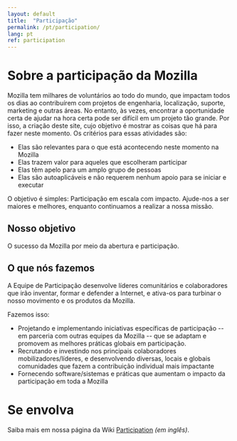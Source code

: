 ```yaml
---
layout: default
title:  "Participação"
permalink: /pt/participation/
lang: pt
ref: participation
---
```


# Sobre a participação da Mozilla

Mozilla tem milhares de voluntários ao todo do mundo, que impactam todos os dias ao contribuírem com projetos de engenharia, localização, suporte, marketing e outras áreas. No entanto, às vezes, encontrar a oportunidade certa de ajudar na hora certa pode ser difícil em um projeto tão grande. Por isso, a criação deste site, cujo objetivo é mostrar as coisas que há para fazer neste momento. Os critérios para essas atividades são:

* Elas são relevantes para o que está acontecendo neste momento na Mozilla
* Elas trazem valor para aqueles que escolheram participar
* Elas têm apelo para um amplo grupo de pessoas
* Elas são autoaplicáveis e não requerem nenhum apoio para se iniciar e executar

O objetivo é simples: Participação em escala com impacto. Ajude-nos a ser maiores e melhores, enquanto continuamos a realizar a nossa missão.

## Nosso objetivo

O sucesso da Mozilla por meio da abertura e participação.

##  O que nós fazemos

A Equipe de Participação desenvolve líderes comunitários e colaboradores que irão inventar, formar e defender a Internet, e ativa-os para turbinar o nosso movimento e os produtos da Mozilla.

Fazemos isso:

* Projetando e implementando iniciativas específicas de participação -- em parceria com outras equipes da Mozilla -- que se adaptam e promovem as melhores práticas globais em participação.
* Recrutando e investindo nos principais colaboradores mobilizadores/líderes, e desenvolvendo diversas, locais e globais comunidades que fazem a contribuição individual mais impactante
* Fornecendo software/sistemas e práticas que aumentam o impacto da participação em toda a Mozilla

# Se envolva

Saiba mais em nossa página da Wiki [Participation](https://wiki.mozilla.org/Participation) _(em inglês)_.
